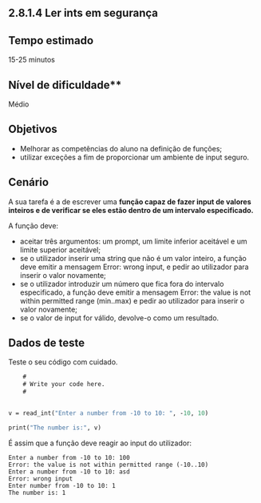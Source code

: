 ## 2.8.1.4 Ler ints em segurança

## Tempo estimado
15-25 minutos

## Nível de dificuldade**
Médio

## Objetivos
* Melhorar as competências do aluno na definição de funções;
* utilizar exceções a fim de proporcionar um ambiente de input seguro.

## Cenário

A sua tarefa é a de escrever uma **função capaz de fazer input de valores inteiros e de verificar se eles estão dentro de um intervalo especificado.**

A função deve:

* aceitar três argumentos: um prompt, um limite inferior aceitável e um limite superior aceitável;
* se o utilizador inserir uma string que não é um valor inteiro, a função deve emitir a mensagem Error: wrong input, e pedir ao utilizador para inserir o valor novamente;
* se o utilizador introduzir um número que fica fora do intervalo especificado, a função deve emitir a mensagem Error: the value is not within permitted range (min..max) e pedir ao utilizador para inserir o valor novamente;
* se o valor de input for válido, devolve-o como um resultado.

## Dados de teste
Teste o seu código com cuidado.

```def read_int(prompt, min, max):
    #
    # Write your code here.
    #


v = read_int("Enter a number from -10 to 10: ", -10, 10)

print("The number is:", v)
```

É assim que a função deve reagir ao input do utilizador:
```
Enter a number from -10 to 10: 100
Error: the value is not within permitted range (-10..10)
Enter a number from -10 to 10: asd
Error: wrong input
Enter number from -10 to 10: 1
The number is: 1
```